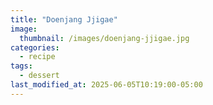```yaml
---
title: "Doenjang Jjigae"
image: 
  thumbnail: /images/doenjang-jjigae.jpg
categories:
  - recipe
tags:
  - dessert
last_modified_at: 2025-06-05T10:19:00-05:00
---
```


